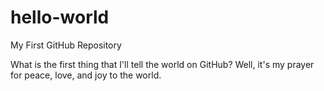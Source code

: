 # hello-world
My First GitHub Repository

What is the first thing that I'll tell the world on GitHub?
Well, it's my prayer for peace, love, and joy to the world.
